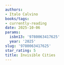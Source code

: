 ```yaml
---
authors:
- Italo Calvino
books/tags:
- currently-reading
date: 2025-10-06
params:
  isbn13: '9780063417625'
  year: '2025'
slug: '9780063417625'
star_rating: 5
title: Invisible Cities
---
```



<!--more-->